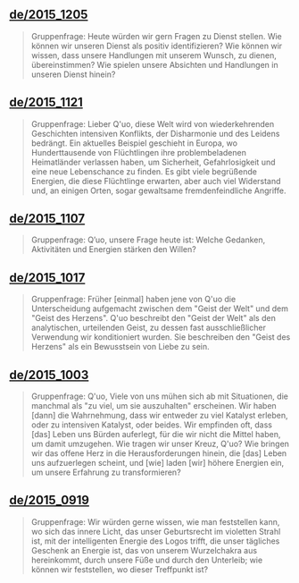 ## [de/2015_1205](de/2015/2015_1205)


> Gruppenfrage: Heute würden wir gern Fragen zu Dienst stellen. Wie können wir unseren Dienst als positiv identifizieren? Wie können wir wissen, dass unsere Handlungen mit unserem Wunsch, zu dienen, übereinstimmen? Wie spielen unsere Absichten und Handlungen in unseren Dienst hinein?

[<i class="fas fa-file-pdf"></i>](http://llresearch.org/transcripts/issues/2015_german/2015_1205.aspx) [<i class="fas fa-external-link-alt"></i>](http://llresearch.org/transcripts/issues/2015_german/2015_1205.aspx)
 

## [de/2015_1121](de/2015/2015_1121)


> Gruppenfrage: Lieber Q'uo, diese Welt wird von wiederkehrenden Geschichten intensiven Konflikts, der Disharmonie und des Leidens bedrängt. Ein aktuelles Beispiel geschieht in Europa, wo Hunderttausende von Flüchtlingen ihre problembeladenen Heimatländer verlassen haben, um Sicherheit, Gefahrlosigkeit und eine neue Lebenschance zu finden. Es gibt viele begrüßende Energien, die diese Flüchtlinge erwarten, aber auch viel Widerstand und, an einigen Orten, sogar gewaltsame fremdenfeindliche Angriffe.

[<i class="fas fa-file-pdf"></i>](http://llresearch.org/transcripts/issues/2015_german/2015_1121.aspx) [<i class="fas fa-external-link-alt"></i>](http://llresearch.org/transcripts/issues/2015_german/2015_1121.aspx)
 

## [de/2015_1107](de/2015/2015_1107)


> Gruppenfrage: Q’uo, unsere Frage heute ist: Welche Gedanken, Aktivitäten und Energien stärken den Willen?

[<i class="fas fa-file-pdf"></i>](http://llresearch.org/transcripts/issues/2015_german/2015_1107.aspx) [<i class="fas fa-external-link-alt"></i>](http://llresearch.org/transcripts/issues/2015_german/2015_1107.aspx)
 

## [de/2015_1017](de/2015/2015_1017)


> Gruppenfrage: Früher [einmal] haben jene von Q'uo die Unterscheidung aufgemacht zwischen dem "Geist der Welt" und dem "Geist des Herzens". Q'uo beschreibt den "Geist der Welt" als den analytischen, urteilenden Geist, zu dessen fast ausschließlicher Verwendung wir konditioniert wurden. Sie beschreiben den "Geist des Herzens" als ein Bewusstsein von Liebe zu sein.

[<i class="fas fa-file-pdf"></i>](http://llresearch.org/transcripts/issues/2015_german/2015_1017.aspx) [<i class="fas fa-external-link-alt"></i>](http://llresearch.org/transcripts/issues/2015_german/2015_1017.aspx)
 

## [de/2015_1003](de/2015/2015_1003)


> Gruppenfrage: Q'uo, Viele von uns mühen sich ab mit Situationen, die manchmal als "zu viel, um sie auszuhalten" erscheinen. Wir haben [dann] die Wahrnehmung, dass wir entweder zu viel Katalyst erleben, oder zu intensiven Katalyst, oder beides. Wir empfinden oft, dass [das] Leben uns Bürden auferlegt, für die wir nicht die Mittel haben, um damit umzugehen. Wie tragen wir unser Kreuz, Q'uo? Wie bringen wir das offene Herz in die Herausforderungen hinein, die [das] Leben uns aufzuerlegen scheint, und [wie] laden [wir] höhere Energien ein, um unsere Erfahrung zu transformieren?

[<i class="fas fa-file-pdf"></i>](http://llresearch.org/transcripts/issues/2015_german/2015_1003.aspx) [<i class="fas fa-external-link-alt"></i>](http://llresearch.org/transcripts/issues/2015_german/2015_1003.aspx)
 

## [de/2015_0919](de/2015/2015_0919)


> Gruppenfrage: Wir würden gerne wissen, wie man feststellen kann, wo sich das innere Licht, das unser Geburtsrecht im violetten Strahl ist, mit der intelligenten Energie des Logos trifft, die unser tägliches Geschenk an Energie ist, das von unserem Wurzelchakra aus hereinkommt, durch unsere Füße und durch den Unterleib; wie können wir feststellen, wo dieser Treffpunkt ist?

[<i class="fas fa-file-pdf"></i>](http://llresearch.org/transcripts/issues/2015_german/2015_0919.aspx) [<i class="fas fa-external-link-alt"></i>](http://llresearch.org/transcripts/issues/2015_german/2015_0919.aspx)
 